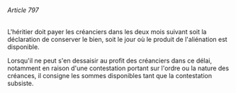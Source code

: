 ###### Article 797

L'héritier doit payer les créanciers dans les deux mois suivant soit la déclaration de conserver le bien, soit le jour où le produit de l'aliénation est disponible.

Lorsqu'il ne peut s'en dessaisir au profit des créanciers dans ce délai, notamment en raison d'une contestation portant sur l'ordre ou la nature des créances, il consigne les sommes disponibles tant que la contestation subsiste.

